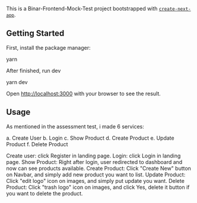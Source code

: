 This is a Binar-Frontend-Mock-Test project bootstrapped with [`create-next-app`](https://github.com/vercel/next.js/tree/canary/packages/create-next-app).

## Getting Started

First, install the package manager:

yarn

After finished, run dev

yarn dev

Open [http://localhost:3000](http://localhost:3000) with your browser to see the result.

## Usage

As mentioned in the assessment test, i made 6 services:

a. Create User
b. Login
c. Show Product
d. Create Product
e. Update Product
f. Delete Product

Create user: click Register in landing page.
Login: click Login in landing page.
Show Product: Right after login, user redirected to dashboard and now can see products available.
Create Product: Click "Create New" button on Navbar, and simply add new product you want to list.
Update Product: Click "edit logo" icon on images, and simply put update you want.
Delete Product: Click "trash logo" icon on images, and click Yes, delete it button if you want to delete the product.
